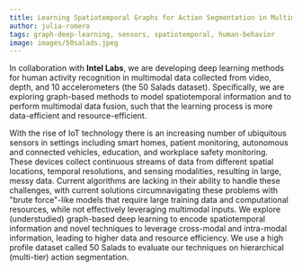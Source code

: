 ```yaml
---
title: Learning Spatiotemporal Graphs for Action Segmentation in Multimodal Data
author: julia-romero
tags: graph-deep-learning, sensors, spatiotemporal, human-behavior
image: images/50salads.jpeg
---
```

In collaboration with **Intel Labs**, we are developing deep learning methods for human activity recognition in multimodal data collected from video, depth, and 10 accelerometers (the 50 Salads dataset). Specifically, we are exploring graph-based methods to model spatiotemporal information and to perform multimodal data fusion, such that the learning process is more data-efficient and resource-efficient.

With the rise of IoT technology there is an increasing number of ubiquitous sensors in settings including smart homes, patient monitoring, autonomous and connected vehicles, education, and workplace safety monitoring. These devices collect continuous streams of data from different spatial locations, temporal resolutions, and sensing modalities, resulting in large, messy data. Current algorithms are lacking in their ability to handle these challenges, with current solutions circumnavigating these problems with "brute force"-like models that require large training data and computational resources, while not effectively leveraging multimodal inputs. We explore (understudied) graph-based deep learning to encode spatiotemporal information and novel techniques to leverage cross-modal and intra-modal information, leading to higher data and resource efficiency. We use a high profile dataset called 50 Salads to evaluate our techniques on hierarchical (multi-tier) action segmentation.


